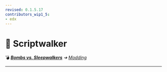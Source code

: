```yaml
---
revised: 0.1.5.17
contributors_wip1_5:
- edx
---
```


# 📁 Scriptwalker

💣 ***[Bombs vs. Sleepwalkers][home]** ➔ [Modding][modding]*

****

[home]: /README.md
[modding]: /modding/readme.md
